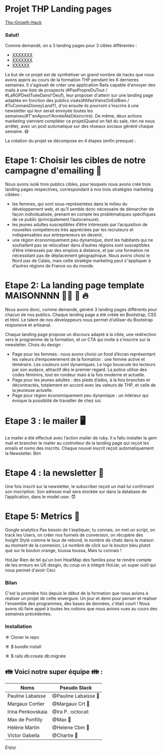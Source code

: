# Projet THP Landing pages
 <a href="https://save-the-world-with-code.herokuapp.com">Thp-Growth-Hack</a>

### Salut!

Comme demandé, on a 3 landing pages pour 3 cibles différentes : 
- <a href="https://thp-growth-hack.herokuapp.com" target="_blank">XXXXXXX</a>
- <a href="https://thp-growth-hack.herokuapp.com/hometwo/" target="_blank">XXXXXXX</a>
- <a href="https://thp-growth-hack.herokuapp.com/homethree/" target="_blank">XXXXXX</a>

Le but de ce projet est de synthétiser un grand nombre de hacks que nous avons appris au cours de la formation THP pendant les 6 dernieres semaines. 
Il s'agissait de créer une application Rails capable d'envoyer des mails à une liste de prospects (#PasPropreDuTout / #LaRGPDestTuéeDansl'Oeuf), leur proposer d'atterir sur une landing page adaptée en fonction des publics visés(#AllezViensOnEstBien / #TuConnaisDisneyLand?), d'où ensuite ils pourront s'inscrire à une newsletter qui leur serait envoyée toutes les semaines(#T'enApourl'AnnéeÀteDésincrire). 
De même, deux actions marketing viennent compléter ce projet(Quand on fait du sale, rien ne nous arrête), avec un post automatique sur des réseaux sociaux généré chaque semaine. 😅

La création du projet se décompose en 4 étapes (enfin presque) :

# Etape 1: Choisir les cibles de notre campagne d'emailing 🎯

Nous avons isolé trois publics cibles, pour lesquels nous avons créé trois landing pages respectives, correspondant à nos trois stratégies marketing ciblées : 
- les femmes, qui sont sous-représentées dans le milieu du développement web, et qu’il semble donc nécessaire de démarcher de façon individualisée, prenant en compte les problématiques spécifiques de ce public (principalement l’autocensure).
- les jeunes adultes susceptibles d’être intéressés par l’acquisition de nouvelles compétences très appréciées par les recruteurs et indispensables aux entrepreneurs en devenir,
- une région économiquement peu dynamique, dont les habitants qui ne souhaitent pas se relocaliser dans d’autres régions sont susceptibles d’être intéressés par des emplois à distance, et par une formation ne nécessitant pas de déplacement géographique. Nous avons choisi le Nord pas de Calais, mais cette stratégie marketing peut s’’appliquer à d’autres régions de France ou du monde. 

# Etape 2: La landing page template MAISONNNN 👨‍💻  💪 🔥

Nous avons donc, comme demandé, généré 3 landing pages différents pour chacun de nos publics. Chaque landing page a été créée en Bootstrap, CSS et html. Le talent de nos développeurs nous permet d’utiliser du Bootstrap responsive et artisanal.

Chaque landing page propose un discours adapté à la cible, une redirection vers le programme de la formation, et un CTA qui invite à s'inscrire sur la newsletter.
Choix du design : 
- Page pour les femmes : nous avons choisi un fond d’écran représentant les valeurs d’empowerement de la formation : une femme active et téméraire. Les couleurs sont dynamiques. Le logo bouscule les lecteurs par son audace, attractif dès le premier regard. La police utilise des codes féminins,  tout en rondeur mais à la fois moderne et actuelle.
- Page pour les jeunes adultes : des pieds d’ados, à la fois branchés et décontractés, totalement en accord avec les valeurs de THP, et celle de la jeunesse actuelle.
- Page pour région économiquement peu dynamique : un intérieur qui évoque la possiblité de travailler de chez soi.

# Etape 3 : le mailer 🖥

Le mailer a été effectué avec l’action mailer de ruby. Il a fallu installer la gem mail et  brancher le mailer au controlleur de la landing page qui reçoit les emails et noms des inscrits. Chaque nouvel inscrit reçoit automatiquement la Newsletter. Bim

# Etape 4 : la newsletter 💌

Une fois inscrit sur la newsletter, le subscriber reçoit un mail lui confirmant son inscription. Son adresse mail sera stockée sur dans la database de l’application, dans le model user. 😈

# Etape 5: Metrics 🔁

Google analytics 
Pas besoin de t'expliquer, tu connais, on met un script, on track les Users, on créer nos funnels de conversion, on récupère des Insight Stylé comme le taux de rebond, le nombre de chats dans la maison au moment de la connexion, Le nombre de click sur le bouton bleu plutot que sur le bouton orange, toussa toussa, Mais tu connais !


HotJar
Rien de tel qu'un bon HeatMap des familes pour te rendre compte de tes erreurs en UX desgin, du coup on à intégré HotJar, un super outil qui nous permet d'avoir Ceci 

### Bilan

C'est la première fois depuis le début de la formation que nous avions à réaliser un projet de cette envergure. Un jour et demi pour penser et réaliser l'ensemble des programmes, des bases de données, c'était court ! Nous avons dû faire appel à toutes les notions que nous avions vues au cours des semaines précédentes.

### Installation

☀️   Cloner le repo

☀️   $ bundle install

☀️   $ rails db:create db:migrate

## :family: Voici notre super équipe :family: :

Noms | Pseudo Slack
------------ | -------------
Pauline Labaisse | @Pauline Labaisse :baby_chick:
Margaux Cortier | @Margaux Crt :penguin:
Irina Penkovskaia | @Ira P. :octocat:
Max de Ponfilly | @Max :tiger:
Hélène Martin | @Helene Cbm :panda_face:
Victor Gabella | @Chartie :bear:

*Enjoy*
